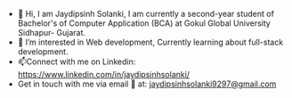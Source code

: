 - 👋 Hi, I am Jaydipsinh Solanki, I am currently a second-year student of Bachelor's of Computer Application (BCA) at Gokul Global University Sidhapur- Gujarat.
- 👀 I’m interested in Web development, Currently learning about full-stack development.
- 📫Connect with me on Linkedin: https://www.linkedin.com/in/jaydipsinhsolanki/
- Get in touch with me via email 📨 at: jaydipsinhsolanki9297@gmail.com

<!---
Jaydipsinh13/Jaydipsinh13 is a ✨ special ✨ repository because its `README.md` (this file) appears on your GitHub profile.
You can click the Preview link to take a look at your changes.
--->
